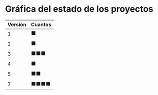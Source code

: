 # Gráfica del estado de los proyectos


| Versión | Cuantos               |
|---------|-----------------------|
| 1 | ⬛|
| 2 | ⬛|
| 3 | ⬛⬛⬛|
| 4 | ⬛|
| 5 | ⬛⬛|
| 7 | ⬛⬛⬛⬛|

